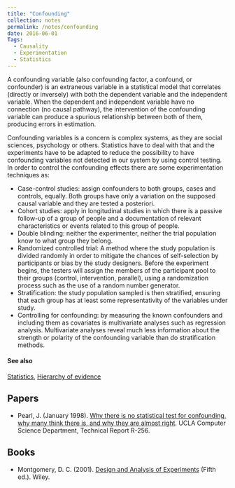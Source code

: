 ```yaml
---
title: "Confounding"
collection: notes
permalink: /notes/confounding
date: 2016-06-01
Tags:
  - Causality
  - Experimentation
  - Statistics
---
```


A confounding variable (also confounding factor, a confound, or confounder) is an extraneous variable in a statistical model that correlates (directly or inversely) with both the dependent variable and the independent variable. When the dependent and independent variable have no connection (no causal pathway), the intervention of the confounding variable can produce a spurious relationship between both of them, producing errors in estimation.

Confounding variables is a concern is complex systems, as they are social sciences, psychology or others. Statistics have to deal with that and the experiments have to be adapted to reduce the possibility to have confounding variables not detected in our system by using control testing. In order to control the confounding effects there are some experimentation techniques as:
* Case-control studies: assign confounders to both groups, cases and controls, equally. Both groups have only a variation on the supposed causal variable and they are tested a posteriori.
* Cohort studies: apply in longitudinal studies in which there is a passive follow-up of a group of people and a documentation of relevant characteristics or events related to this group of people.
* Double blinding: neither the experimenter, neither the trial population know to what group they belong.
* Randomized controlled trial: A method where the study population is divided randomly in order to mitigate the chances of self-selection by participants or bias by the study designers. Before the experiment begins, the testers will assign the members of the participant pool to their groups (control, intervention, parallel), using a randomization process such as the use of a random number generator.
* Stratification: the study population sampled is then stratified, ensuring that each group has at least some representativity of the variables under study.
* Controlling for confounding: by measuring the known confounders and including them as covariates is multivariate analyses such as regression analysis. Multivariate analyses reveal much less information about the strength or polarity of the confounding variable than do stratification methods.


#### See also
[Statistics](/notes/statistics), [Hierarchy of evidence](/notes/hierarchy_of_evidence)




## Papers
* Pearl, J. (January 1998). [Why there is no statistical test for confounding, why many think there is, and why they are almost right](http://ftp.cs.ucla.edu/pub/stat_ser/R256.pdf). UCLA Computer Science Department, Technical Report R-256.


## Books
* Montgomery, D. C. (2001). [Design and Analysis of Experiments](https://www.goodreads.com/book/show/1102716.Design_and_Analysis_of_Experiments) (Fifth ed.). Wiley.


